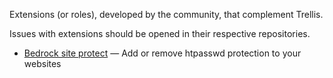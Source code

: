 ---
---
<p class="lead">Extensions (or roles), developed by the community, that complement Trellis.</p> 

Issues with extensions should be opened in their respective repositories.

* [Bedrock site protect](https://github.com/louim/bedrock-site-protect) — Add or remove htpasswd protection to your websites
